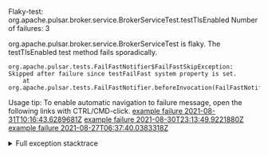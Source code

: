         
Flaky-test: org.apache.pulsar.broker.service.BrokerServiceTest.testTlsEnabled
Number of failures: 3

org.apache.pulsar.broker.service.BrokerServiceTest is flaky. The testTlsEnabled test method fails sporadically.

```
org.apache.pulsar.tests.FailFastNotifier$FailFastSkipException: Skipped after failure since testFailFast system property is set.
	at org.apache.pulsar.tests.FailFastNotifier.beforeInvocation(FailFastNotifier.java:88)

```

Usage tip: To enable automatic navigation to failure message, open the following links with CTRL/CMD-click.
[example failure 2021-08-31T10:16:43.6289681Z](https://github.com/apache/pulsar/runs/3471501156?check_suite_focus=true#step:10:2449)
[example failure 2021-08-30T23:13:49.9221880Z](https://github.com/apache/pulsar/runs/3467152431?check_suite_focus=true#step:9:1769)
[example failure 2021-08-27T06:37:40.0383318Z](https://github.com/apache/pulsar/runs/3440411059?check_suite_focus=true#step:9:3691)


<details>
<summary>Full exception stacktrace</summary>
<code><pre>
org.apache.pulsar.tests.FailFastNotifier$FailFastSkipException: Skipped after failure since testFailFast system property is set.
	at org.apache.pulsar.tests.FailFastNotifier.beforeInvocation(FailFastNotifier.java:88)

</pre></code>
</details>

